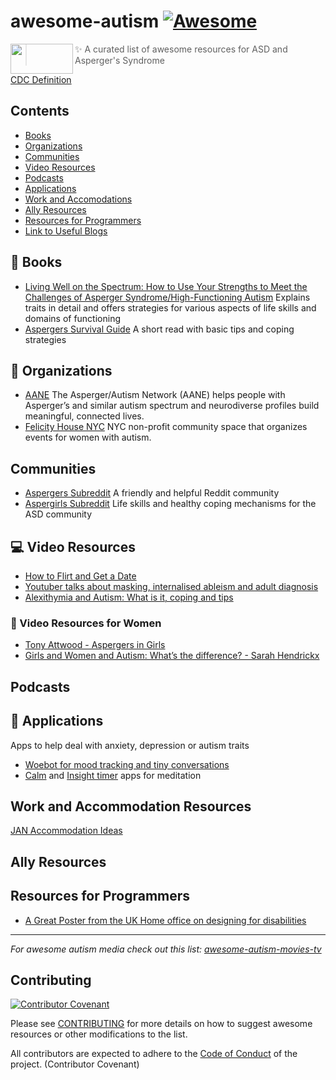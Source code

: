 # awesome-autism    [![Awesome](https://awesome.re/badge-flat.svg)](https://awesome.re)
<img src="https://upload.wikimedia.org/wikipedia/commons/thumb/4/4e/Pastel_Neurodiversity_Symbol.png/1200px-Pastel_Neurodiversity_Symbol.png" align="left" height="48" width="100" >

> :sparkles: A curated list of awesome resources for ASD and Asperger's Syndrome

[CDC Definition](https://www.cdc.gov/ncbddd/autism/hcp-dsm.html)

## Contents

- [Books](#blue_book-books)
- [Organizations](#office-organizations)
- [Communities](#communities)
- [Video Resources](#computer-video-resources)
- [Podcasts](#podcasts)
- [Applications](#iphone-applications)
- [Work and Accomodations](#work-and-accomodation-resources)
- [Ally Resources](#ally-resources)
- [Resources for Programmers](#resources-for-programmers)
- [Link to Useful Blogs](BlogPosts.md)

## :blue_book: Books

- [Living Well on the Spectrum: How to Use Your Strengths to Meet the Challenges of Asperger Syndrome/High-Functioning Autism](https://www.goodreads.com/book/show/9245294-living-well-on-the-spectrum)
Explains traits in detail and offers strategies for various aspects of life skills and domains of functioning
- [Aspergers Survival Guide](https://www-users.cs.york.ac.uk/alistair/survival/survival.pdf) A short read with basic tips and coping strategies

## :office: Organizations

- [AANE](https://www.aane.org/) The Asperger/Autism Network (AANE) helps people with Asperger’s and similar autism spectrum and neurodiverse profiles build meaningful, connected lives.
- [Felicity House NYC](https://felicity-house.org/) NYC non-profit community space that organizes events for women with autism.

## Communities

- [Aspergers Subreddit](https://www.reddit.com/r/aspergers/) A friendly and helpful Reddit community
- [Aspergirls Subreddit](https://www.reddit.com/r/aspergirls/) Life skills and healthy coping mechanisms for the ASD community

## :computer: Video Resources

- [How to Flirt and Get a Date](https://www.youtube.com/watch?v=eIqFrbgBEQY)
- [Youtuber talks about masking, internalised ableism and adult diagnosis](https://www.youtube.com/watch?v=qXynK-rfAnA)
- [Alexithymia and Autism: What is it, coping and tips](https://www.youtube.com/watch?v=Fl-aKRdzLyQ)

### :woman: Video Resources for Women

- [Tony Attwood - Aspergers in Girls](https://www.youtube.com/watch?v=wfOHnt4PMFo)
- [Girls and Women and Autism: What’s the difference? - Sarah Hendrickx](https://www.youtube.com/watch?v=yKzWbDPisNk)

## Podcasts

## :iphone: Applications

Apps to help deal with anxiety, depression or autism traits
- [Woebot for mood tracking and tiny conversations](https://woebot.io/)
- [Calm](https://www.calm.com/) and [Insight timer](https://insighttimer.com/) apps for meditation 

## Work and Accommodation Resources

[JAN Accommodation Ideas](https://askjan.org/disabilities/Autism-Spectrum.cfm?cssearch=2619754_1)

## Ally Resources

## Resources for Programmers

- [A Great Poster from the UK Home office on designing for disabilities](https://github.com/UKHomeOffice/posters/blob/master/accessibility/dos-donts/posters_en-UK/accessibility-posters-set.pdf)

---

*For awesome autism media check out this list: [awesome-autism-movies-tv](https://github.com/aspergirl-git/awesome-autism-movies-tv)*
## Contributing
[![Contributor Covenant](https://img.shields.io/badge/Contributor%20Covenant-v2.0%20adopted-ff69b4.svg)](CODE_OF_CONDUCT.md)

Please see [CONTRIBUTING](CONTRIBUTING.md) for more details on how to suggest awesome resources or other modifications to the list. 

All contributors are expected to adhere to the [Code of Conduct](CODE_OF_CONDUCT.md) of the project. (Contributor Covenant)
